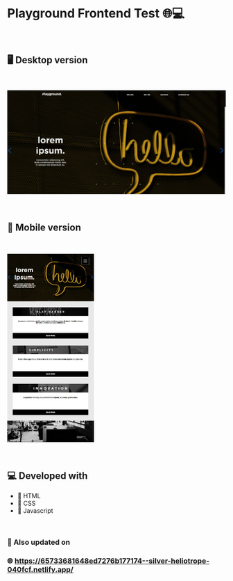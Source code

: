 # Playground Frontend Test 🌐💻

&nbsp;

## 🖥 Desktop version

&nbsp;

<img src="https://github.com/JacopoCasanova98/Playground-test-frontend-di-Jacopo-Casanova/blob/main/src/img/github-img/desktop-version.JPG" width="700"/> 

&nbsp;

## 📲 Mobile version

&nbsp;

<img src="https://github.com/JacopoCasanova98/Playground-test-frontend-di-Jacopo-Casanova/blob/main/src/img/github-img/mobile-version.JPG" width="200"/> 

&nbsp;

## 💻 Developed with

* 💠 HTML
* 💠 CSS
* 💠 Javascript

&nbsp;

### 🙌 Also updated on

### 🌐 https://65733681648ed7276b177174--silver-heliotrope-040fcf.netlify.app/
